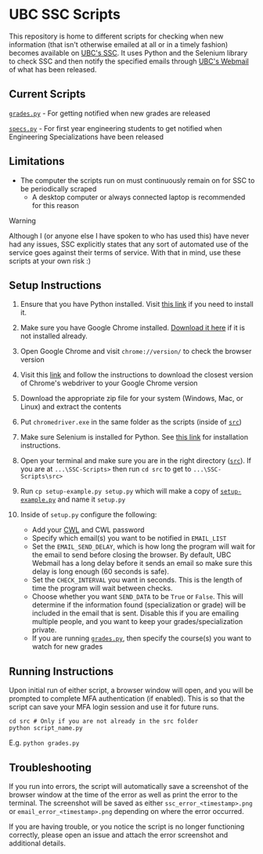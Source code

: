 # UBC SSC Scripts
This repository is home to different scripts for checking when new information (that isn't otherwise emailed at
all or in a timely fashion) becomes available on [UBC's SSC](https://ssc.adm.ubc.ca/). It uses Python and the
Selenium library to check SSC and then notify the specified emails through
[UBC's Webmail](https://webmail.student.ubc.ca/) of what has been released.

## Current Scripts

[`grades.py`](src/grades.py) - For getting notified when new grades are released

[`specs.py`](src/specs.py) - For first year engineering students to get notified when Engineering Specializations
have been released

## Limitations

- The computer the scripts run on must continuously remain on for SSC to be periodically scraped
  - A desktop computer or always connected laptop is recommended for this reason

> [!WARNING]
> Although I (or anyone else I have spoken to who has used this) have never had any issues, SSC explicitly states
> that any sort of automated use of the service goes against their terms of service. With that in mind, use
> these scripts at your own risk :)

## Setup Instructions

1. Ensure that you have Python installed. Visit [this link](https://www.python.org/downloads/) if you need to
   install it.
2. Make sure you have Google Chrome installed. [Download it here](https://support.google.com/chrome/answer/95346)
   if it is not installed already.
3. Open Google Chrome and visit `chrome://version/` to check the browser version
4. Visit this [link](https://chromedriver.chromium.org/downloads) and follow the instructions to download the
   closest version of Chrome's webdriver to your Google Chrome version
5. Download the appropriate zip file for your system (Windows, Mac, or Linux) and extract the contents
6. Put `chromedriver.exe` in the same folder as the scripts (inside of [`src`](/src))
7. Make sure Selenium is installed for Python. See
   [this link](https://www.selenium.dev/documentation/webdriver/getting_started/install_library/) for installation
   instructions.
8. Open your terminal and make sure you are in the right directory ([`src`](/src)). If you are at
   `...\SSC-Scripts>` then run `cd src` to get to `...\SSC-Scripts\src>`
9. Run `cp setup-example.py setup.py` which will make a copy of [`setup-example.py`](/src/setup-example.py) and
   name it `setup.py`
10. Inside of `setup.py` configure the following:

    - Add your [CWL](https://it.ubc.ca/services/accounts-passwords/campus-wide-login-cwl) and CWL password
    - Specify which email(s) you want to be notified in `EMAIL_LIST`
    - Set the `EMAIL_SEND_DELAY`, which is how long the program will wait for the email to send before closing the
      browser. By default, UBC Webmail has a long delay before it sends an email so make sure this delay is long
      enough (60 seconds is safe).
    - Set the `CHECK_INTERVAL` you want in seconds. This is the length of time the program will wait between
      checks.
    - Choose whether you want `SEND_DATA` to be `True` or `False`. This will determine if the information found
      (specialization or grade) will be included in the email that is sent. Disable this if you are emailing
      multiple people, and you want to keep your grades/specialization private.
    - If you are running [`grades.py`](/src/grades.py), then specify the course(s) you want to watch for new
      grades

## Running Instructions

Upon initial run of either script, a browser window will open, and you will be prompted to complete MFA
authentication (if enabled). This is so that the script can save your MFA login session and use it for future runs.
```shell
cd src # Only if you are not already in the src folder
python script_name.py
```

E.g. `python grades.py`

## Troubleshooting
If you run into errors, the script will automatically save a screenshot of the browser window at the time of the
error as well as print the error to the terminal. The screenshot will be saved as either
`ssc_error_<timestamp>.png` or `email_error_<timestamp>.png` depending on where the error occurred.

If you are having trouble, or you notice the script is no longer functioning correctly, please open an issue and
attach the error screenshot and additional details.
